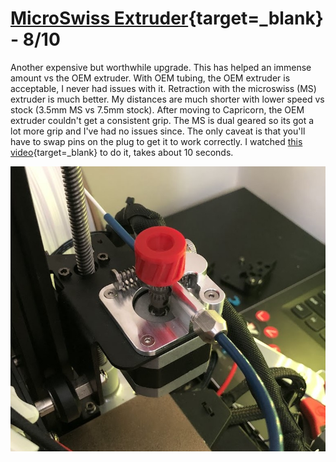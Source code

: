 # [MicroSwiss Extruder](https://store.micro-swiss.com/products/micro-swiss-bowden-dual-gear-extruder){target=_blank} \- 8/10
Another expensive but worthwhile upgrade. This has helped an immense amount vs the OEM extruder.  With OEM tubing, the OEM extruder is acceptable, I never had issues with it. Retraction with the microswiss (MS) extruder is much better. My distances are much shorter with lower speed vs stock (3.5mm MS vs 7.5mm stock). After moving to Capricorn, the OEM extruder couldn't get a consistent grip. The MS is dual geared so its got a lot more grip and I've had no issues since. The only caveat is that you'll have to swap pins on the plug to get it to work correctly. I watched [this video](https://www.youtube.com/watch?v=AgyNM7FQrmk){target=_blank} to do it, takes about 10 seconds.

![MicroSwiss Extruder](assets/microswiss_extruder.jpeg)